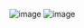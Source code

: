 ![image](https://github.com/workmeong-shimmeong/workmeong-shimmeong/assets/26590099/6114ee7d-b149-4ec2-b2af-74cee30fa0e8)
![image](https://github.com/workmeong-shimmeong/.github/assets/26590099/0fa37412-42e8-4ac5-b6a4-21b71543d601)
